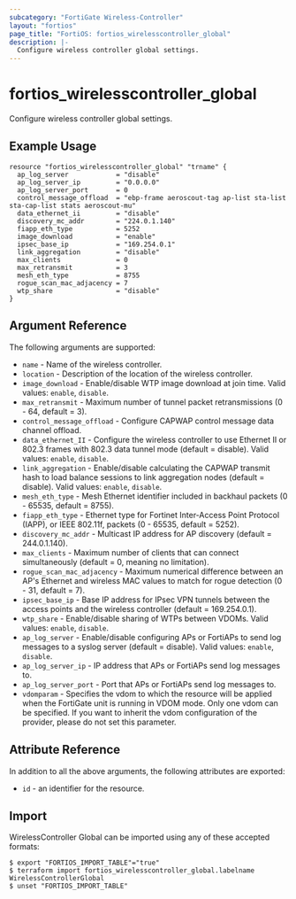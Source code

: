 ```yaml
---
subcategory: "FortiGate Wireless-Controller"
layout: "fortios"
page_title: "FortiOS: fortios_wirelesscontroller_global"
description: |-
  Configure wireless controller global settings.
---
```


# fortios_wirelesscontroller_global
Configure wireless controller global settings.

## Example Usage

```hcl
resource "fortios_wirelesscontroller_global" "trname" {
  ap_log_server            = "disable"
  ap_log_server_ip         = "0.0.0.0"
  ap_log_server_port       = 0
  control_message_offload  = "ebp-frame aeroscout-tag ap-list sta-list sta-cap-list stats aeroscout-mu"
  data_ethernet_ii         = "disable"
  discovery_mc_addr        = "224.0.1.140"
  fiapp_eth_type           = 5252
  image_download           = "enable"
  ipsec_base_ip            = "169.254.0.1"
  link_aggregation         = "disable"
  max_clients              = 0
  max_retransmit           = 3
  mesh_eth_type            = 8755
  rogue_scan_mac_adjacency = 7
  wtp_share                = "disable"
}
```

## Argument Reference

The following arguments are supported:

* `name` - Name of the wireless controller.
* `location` - Description of the location of the wireless controller.
* `image_download` - Enable/disable WTP image download at join time. Valid values: `enable`, `disable`.
* `max_retransmit` - Maximum number of tunnel packet retransmissions (0 - 64, default = 3).
* `control_message_offload` - Configure CAPWAP control message data channel offload.
* `data_ethernet_II` - Configure the wireless controller to use Ethernet II or 802.3 frames with 802.3 data tunnel mode (default = disable). Valid values: `enable`, `disable`.
* `link_aggregation` - Enable/disable calculating the CAPWAP transmit hash to load balance sessions to link aggregation nodes (default = disable). Valid values: `enable`, `disable`.
* `mesh_eth_type` - Mesh Ethernet identifier included in backhaul packets (0 - 65535, default = 8755).
* `fiapp_eth_type` - Ethernet type for Fortinet Inter-Access Point Protocol (IAPP), or IEEE 802.11f, packets (0 - 65535, default = 5252).
* `discovery_mc_addr` - Multicast IP address for AP discovery (default = 244.0.1.140).
* `max_clients` - Maximum number of clients that can connect simultaneously (default = 0, meaning no limitation).
* `rogue_scan_mac_adjacency` - Maximum numerical difference between an AP's Ethernet and wireless MAC values to match for rogue detection (0 - 31, default = 7).
* `ipsec_base_ip` - Base IP address for IPsec VPN tunnels between the access points and the wireless controller (default = 169.254.0.1).
* `wtp_share` - Enable/disable sharing of WTPs between VDOMs. Valid values: `enable`, `disable`.
* `ap_log_server` - Enable/disable configuring APs or FortiAPs to send log messages to a syslog server (default = disable). Valid values: `enable`, `disable`.
* `ap_log_server_ip` - IP address that APs or FortiAPs send log messages to.
* `ap_log_server_port` - Port that APs or FortiAPs send log messages to.
* `vdomparam` - Specifies the vdom to which the resource will be applied when the FortiGate unit is running in VDOM mode. Only one vdom can be specified. If you want to inherit the vdom configuration of the provider, please do not set this parameter.


## Attribute Reference

In addition to all the above arguments, the following attributes are exported:
* `id` - an identifier for the resource.

## Import

WirelessController Global can be imported using any of these accepted formats:
```
$ export "FORTIOS_IMPORT_TABLE"="true"
$ terraform import fortios_wirelesscontroller_global.labelname WirelessControllerGlobal
$ unset "FORTIOS_IMPORT_TABLE"
```
